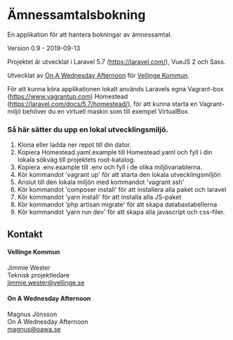 # Ämnessamtalsbokning

En applikation för att hantera bokningar av ämnessamtal.

Version 0.9 - 2019-09-13

Projektet är utvecklat i Laravel 5.7 (https://laravel.com/), VueJS 2 och Sass.

Utvecklat av [On A Wednesday Afternoon](https://oawa.se) för [Vellinge Kommun](https://vellinge.se/).

För att kunna köra applikationen lokalt används Laravels egna Vagrant-box (https://www.vagrantup.com) Homestead (https://laravel.com/docs/5.7/homestead/), för att kunna starta en Vagrant-miljö behöver du en virtuell maskin som till exempel VirtualBox.

### Så här sätter du upp en lokal utvecklingsmiljö.

1. Klona eller ladda ner repot till din dator.
2. Kopiera Homestead.yaml.example till Homestead.yaml och fyll i din lokala sökväg till projektets root-katalog.
3. Kopiera .env.example till .env och fyll i de olika miljövariablerna.
4. Kör kommandot 'vagrant up' för att starta den lokala utvecklingsmiljön
5. Anslut till den lokala miljön med kommandot 'vagrant ssh'
6. Kör kommandot 'composer install' för att installera alla paket och laravel
7. Kör kommandot 'yarn install' för att installa alla JS-paket
8. Kör kommandot 'php artisan migrate' för att skapa databastabellerna
9. Kör kommandot 'yarn run dev' för att skapa alla javascript och css-filer.

## Kontakt
#### Vellinge Kommun
Jimmie Wester\
Teknisk projektledare\
jimmie.wester@vellinge.se

#### On A Wednesday Afternoon
Magnus Jönsson\
On A Wednesday Afternoon\
magnus@oawa.se